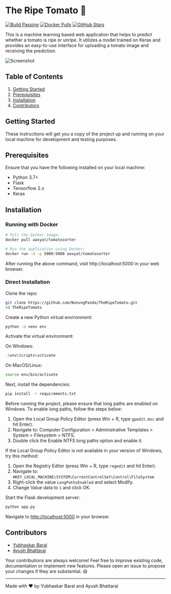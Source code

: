 # The Ripe Tomato 🍅
[![Build Passing](https://img.shields.io/badge/build-passing-brightgreen)](https://github.com/NonvegPanda/Tomato-Sorter-EB/actions)
[![Docker Pulls](https://img.shields.io/docker/pulls/aaxyat/tomatosorter)](https://hub.docker.com/r/aaxyat/tomatosorter)
[![GitHub Stars](https://img.shields.io/github/stars/aaxyat/Tomato-Sorter-EB?style=social)](https://github.com/NonvegPanda/Tomato-Sorter-EB/stargazers)


This is a machine learning based web application that helps to predict whether a tomato is ripe or unripe. It utilizes a model trained on Keras and provides an easy-to-use interface for uploading a tomato image and receiving the prediction.

![Screenshot](./screenshot.png)

## Table of Contents
1. [Getting Started](#getting-started)
2. [Prerequisites](#prerequisites)
3. [Installation](#installation)
4. [Contributors](#contributors)

## Getting Started

These instructions will get you a copy of the project up and running on your local machine for development and testing purposes.

## Prerequisites

Ensure that you have the following installed on your local machine:

- Python 3.7+
- Flask
- Tensorflow 2.x
- Keras

## Installation 
### Running with Docker

```bash
# Pull the Docker image:
docker pull aaxyat/tomatosorter

# Run the application using Docker:
docker run -d -p 5000:5000 aaxyat/tomatosorter
```
After running the above command, visit http://localhost:5000 in your web browser.

### Direct Installation 
Clone the repo:

```bash
git clone https://github.com/NonvegPanda/TheRipeTomato.git
cd TheRipeTomato
```

Create a new Python virtual environment:

```bash
python -m venv env
```

Activate the virtual environment:

On Windows:

```bash
.\env\Scripts\activate
```

On MacOS/Linux:

```bash
source env/bin/activate
```

Next, install the dependencies:

```bash
pip install -r requirements.txt
```

Before running the project, please ensure that long paths are enabled on Windows. To enable long paths, follow the steps below:

1. Open the Local Group Policy Editor (press Win + R, type `gpedit.msc` and hit Enter).
2. Navigate to: Computer Configuration > Administrative Templates > System > Filesystem > NTFS.
3. Double click the Enable NTFS long paths option and enable it.

If the Local Group Policy Editor is not available in your version of Windows, try this method:

1. Open the Registry Editor (press Win + R, type `regedit` and hit Enter).
2. Navigate to: `HKEY_LOCAL_MACHINE\SYSTEM\CurrentControlSet\Control\FileSystem`
3. Right-click the value `LongPathsEnabled` and select Modify.
4. Change Value data to `1` and click OK.

Start the Flask development server:

```bash
python app.py
```

Navigate to [http://localhost:5000](http://localhost:5000) in your browser.

## Contributors

- [Yubhaskar Baral](https://github.com/NonvegPanda)
- [Ayush Bhattarai](https://github.com/Aaxyat)

Your contributions are always welcome! Feel free to improve existing code, documentation or implement new features. Please open an issue to propose your changes if they are substantial. 😃

---

Made with ♥ by Yubhaskar Baral and Ayush Bhattarai
